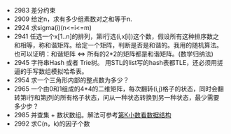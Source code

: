 * 2983 差分约束
* 2909 给定n，求有多少组素数对之和等于n.
* 2924 求sigma(i)(n<=i<=m)
* 2941 任选一个x[1..n]的排列，第i行选(i,x[i])这个数，假设所有这种排序数之和相等，称和谐矩阵。给定一个矩阵，判断是否是和谐的。我用的随机算法。也可以证明：和谐矩阵 <=> 所有的2*2的矩阵都是和谐矩阵。(数学归纳法)
* 2945 字符串Hash 或者 Trie树。 用STL的list写的hash表都TLE，还必须用搓逼的手写数组模拟哈希表。
* 2954 求一个三角形内部的整点数为多少？
* 2965 一个由0和1组成的4*4的二维矩阵，每次翻转(i,j)格子的状态，同时会翻转第i行和第j列的所有格子状态，问从一种状态转换到另一种状态，最少需要多少步？
* 2985 并查集 + 数状数组。解法可参考[第K小数看数据结构](http://openinx.github.io/2014/03/02/the-k-the-number-in-algorithm/)
* 2992 求C(n，k)的因子个数
